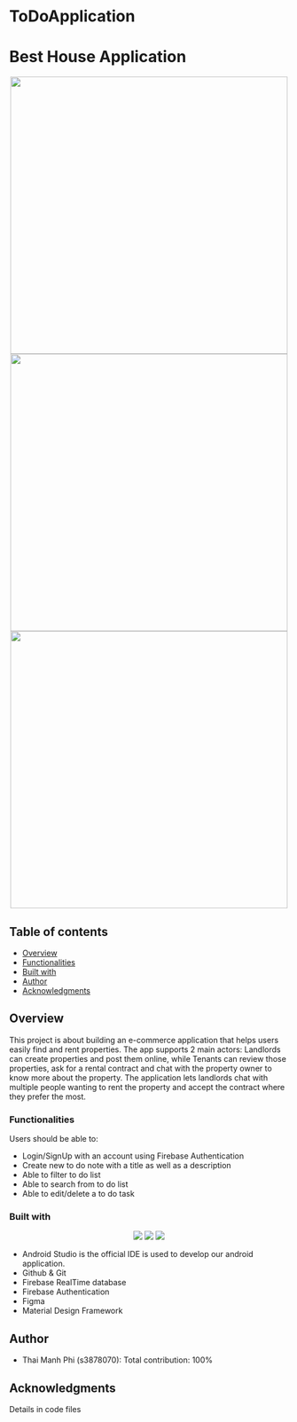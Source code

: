 # ToDoApplication

# Best House Application

<p align="center">
  <img height=500 src="https://user-images.githubusercontent.com/71892904/215961782-963fb0cb-9cbc-4602-aa7e-acb016ac061a.png"/>
  
  <img height=500 src="https://user-images.githubusercontent.com/71892904/215961855-25517f82-a2cc-4c1a-a40e-36a31d60437f.png"/>
  
  <img height=500 src="https://user-images.githubusercontent.com/71892904/215963293-8ad31083-53b2-47de-ae15-f566d82e5117.png"/>
 
</p>

## Table of contents

- [Overview](#overview)
- [Functionalities](#Functionalities)
- [Built with](#built-with)
- [Author](#author)
- [Acknowledgments](#acknowledgments)


## Overview

This project is about building an e-commerce application that helps users easily find and rent properties. The app supports 2 main actors: Landlords can create properties and post them online, while Tenants can review those properties, ask for a rental contract and chat with the property owner to know more about the property. The application lets landlords chat with multiple people wanting to rent the property and accept the contract where they prefer the most.

### Functionalities

Users should be able to:
- Login/SignUp with an account using Firebase Authentication
- Create new to do note with a title as well as a description
- Able to filter to do list
- Able to search from to do list
- Able to edit/delete a to do task

### Built with

<p align="center">
  <img src="https://skillicons.dev/icons?i=androidstudio" />
  <img src="https://skillicons.dev/icons?i=firebase">
  <img src="https://skillicons.dev/icons?i=figma">
</p>

- Android Studio is the official IDE is used to develop our android application.
- Github & Git
- Firebase RealTime database
- Firebase Authentication
- Figma
- Material Design Framework

## Author
- Thai Manh Phi (s3878070): Total contribution: 100%

## Acknowledgments
Details in code files
